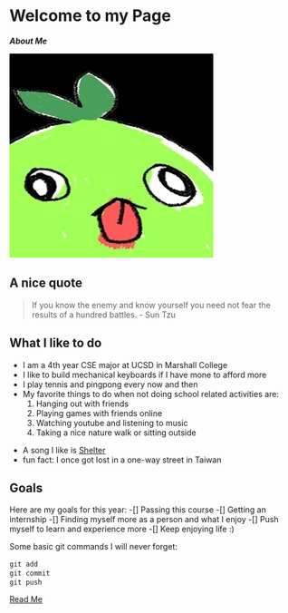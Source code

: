 
<!--Header with #-->
# Welcome to my Page

<!--Bold and italic with ***-->
***About Me***

![mokoko](mokoko.jpg)
## A nice quote
<!--Quote code with >-->
>If you know the enemy and know yourself you need not fear the results of a hundred battles. - Sun Tzu

## What I like to do
<!--Unordered list with '-'-->
- I am a 4th year CSE major at UCSD in Marshall College
- I like to build mechanical keyboards if I have mone to afford more
- I play tennis and pingpong every now and then
- My favorite things to do when not doing school related activities are:
  <!--Ordered list with numbers-->
  1. Hanging out with friends
  2. Playing games with friends online
  3. Watching youtube and listening to music
  4. Taking a nice nature walk or sitting outside
<!--External link with [name](link)-->
- A song I like is [Shelter](https://www.youtube.com/watch?v=PJDcPojt3W0&list=RDPJDcPojt3W0&start_radio=1)
- fun fact: I once got lost in a one-way street in Taiwan

## Goals
<!--Task list with []-->
Here are my goals for this year:
-[] Passing this course
-[] Getting an internship
-[] Finding myself more as a person and what I enjoy
-[] Push myself to learn and experience more
-[] Keep enjoying life :)

<!--Quote code with ```-->
Some basic git commands I will never forget:
```
git add
git commit
git push
```
[Read Me](README.md)